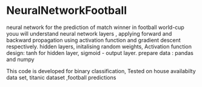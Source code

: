 # NeuralNetworkFootball
 neural network for the prediction of match winner in football world-cup
youu will understand  neural network layers , applying forward and backward propagation using activation function and gradient descent respectively.
hidden layers,
initalising random weights,
Activation function design: tanh for hidden layer, sigmoid - output layer.
prepare data : pandas and numpy

This code is developed for binary classification,
Tested on house availabilty data set, titanic dataset ,football predictions
